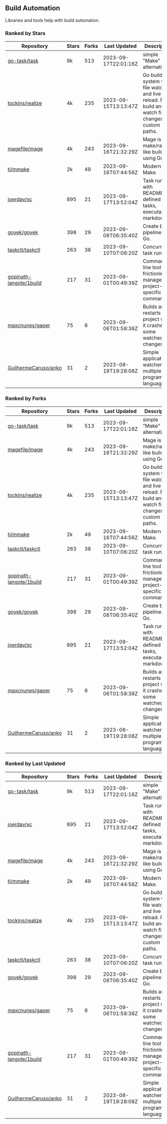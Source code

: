 ## Build Automation

Libraries and tools help with build automation.

### Ranked by Stars

| Repository | Stars | Forks | Last Updated | Description | 
|------------|-------|-------|--------------|-------------|
| [go-task/task](https://github.com/go-task/task) | 9k | 513 | 2023-09-17T22:01:16Z |  simple "Make" alternative. |
| [tockins/realize](https://github.com/tockins/realize) | 4k | 235 | 2023-09-15T13:13:47Z |  Go build a system with file watchers and live to reload. Run, build and watch file changes with custom paths. |
| [magefile/mage](https://github.com/magefile/mage) | 4k | 243 | 2023-09-16T21:32:29Z |  Mage is a make/rake-like build tool using Go. |
| [tj/mmake](https://github.com/tj/mmake) | 2k | 49 | 2023-09-16T07:44:56Z |  Modern Make. |
| [joerdav/xc](https://github.com/joerdav/xc) | 895 | 21 | 2023-09-17T13:52:04Z |  Task runner with README.md defined tasks, executable markdown. |
| [goyek/goyek](https://github.com/goyek/goyek) | 398 | 29 | 2023-09-08T06:35:40Z |  Create build pipelines in Go. |
| [taskctl/taskctl](https://github.com/taskctl/taskctl) | 263 | 38 | 2023-09-10T07:06:20Z |  Concurrent task runner. |
| [gopinath-langote/1build](https://github.com/gopinath-langote/1build) | 217 | 31 | 2023-09-01T00:49:39Z |  Command line tool to frictionlessly manage project-specific commands. |
| [maxcnunes/gaper](https://github.com/maxcnunes/gaper) | 75 | 6 | 2023-09-06T01:58:38Z |  Builds and restarts a Go project when it crashes or some watched file changes. |
| [GuilhermeCaruso/anko](https://github.com/GuilhermeCaruso/anko) | 31 | 2 | 2023-08-19T19:28:08Z |  Simple application watcher for multiple programming languages. |

### Ranked by Forks

| Repository | Stars | Forks | Last Updated | Description | 
|------------|-------|-------|--------------|-------------|
| [go-task/task](https://github.com/go-task/task) | 9k | 513 | 2023-09-17T22:01:16Z |  simple "Make" alternative. |
| [magefile/mage](https://github.com/magefile/mage) | 4k | 243 | 2023-09-16T21:32:29Z |  Mage is a make/rake-like build tool using Go. |
| [tockins/realize](https://github.com/tockins/realize) | 4k | 235 | 2023-09-15T13:13:47Z |  Go build a system with file watchers and live to reload. Run, build and watch file changes with custom paths. |
| [tj/mmake](https://github.com/tj/mmake) | 2k | 49 | 2023-09-16T07:44:56Z |  Modern Make. |
| [taskctl/taskctl](https://github.com/taskctl/taskctl) | 263 | 38 | 2023-09-10T07:06:20Z |  Concurrent task runner. |
| [gopinath-langote/1build](https://github.com/gopinath-langote/1build) | 217 | 31 | 2023-09-01T00:49:39Z |  Command line tool to frictionlessly manage project-specific commands. |
| [goyek/goyek](https://github.com/goyek/goyek) | 398 | 29 | 2023-09-08T06:35:40Z |  Create build pipelines in Go. |
| [joerdav/xc](https://github.com/joerdav/xc) | 895 | 21 | 2023-09-17T13:52:04Z |  Task runner with README.md defined tasks, executable markdown. |
| [maxcnunes/gaper](https://github.com/maxcnunes/gaper) | 75 | 6 | 2023-09-06T01:58:38Z |  Builds and restarts a Go project when it crashes or some watched file changes. |
| [GuilhermeCaruso/anko](https://github.com/GuilhermeCaruso/anko) | 31 | 2 | 2023-08-19T19:28:08Z |  Simple application watcher for multiple programming languages. |

### Ranked by Last Updated

| Repository | Stars | Forks | Last Updated | Description | 
|------------|-------|-------|--------------|-------------|
| [go-task/task](https://github.com/go-task/task) | 9k | 513 | 2023-09-17T22:01:16Z |  simple "Make" alternative. |
| [joerdav/xc](https://github.com/joerdav/xc) | 895 | 21 | 2023-09-17T13:52:04Z |  Task runner with README.md defined tasks, executable markdown. |
| [magefile/mage](https://github.com/magefile/mage) | 4k | 243 | 2023-09-16T21:32:29Z |  Mage is a make/rake-like build tool using Go. |
| [tj/mmake](https://github.com/tj/mmake) | 2k | 49 | 2023-09-16T07:44:56Z |  Modern Make. |
| [tockins/realize](https://github.com/tockins/realize) | 4k | 235 | 2023-09-15T13:13:47Z |  Go build a system with file watchers and live to reload. Run, build and watch file changes with custom paths. |
| [taskctl/taskctl](https://github.com/taskctl/taskctl) | 263 | 38 | 2023-09-10T07:06:20Z |  Concurrent task runner. |
| [goyek/goyek](https://github.com/goyek/goyek) | 398 | 29 | 2023-09-08T06:35:40Z |  Create build pipelines in Go. |
| [maxcnunes/gaper](https://github.com/maxcnunes/gaper) | 75 | 6 | 2023-09-06T01:58:38Z |  Builds and restarts a Go project when it crashes or some watched file changes. |
| [gopinath-langote/1build](https://github.com/gopinath-langote/1build) | 217 | 31 | 2023-09-01T00:49:39Z |  Command line tool to frictionlessly manage project-specific commands. |
| [GuilhermeCaruso/anko](https://github.com/GuilhermeCaruso/anko) | 31 | 2 | 2023-08-19T19:28:08Z |  Simple application watcher for multiple programming languages. |

